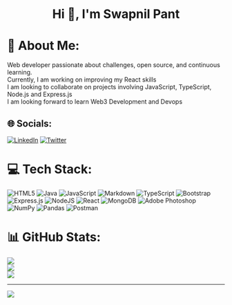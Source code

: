 <h1 align="center">Hi 👋, I'm Swapnil Pant</h1>

# 💫 About Me:
Web developer passionate about challenges, open source, and continuous learning.<br>Currently, I am working on improving my React skills<br>I am looking to collaborate on projects involving JavaScript, TypeScript, Node.js and Express.js<br>I am looking forward to learn Web3 Development and Devops


## 🌐 Socials:
[![LinkedIn](https://img.shields.io/badge/LinkedIn-%230077B5.svg?logo=linkedin&logoColor=white)](https://linkedin.com/in/swapnil-pant-3919601bb) [![Twitter](https://img.shields.io/badge/Twitter-%231DA1F2.svg?logo=Twitter&logoColor=white)](https://twitter.com/swapn652) 

# 💻 Tech Stack:
![HTML5](https://img.shields.io/badge/html5-%23E34F26.svg?style=for-the-badge&logo=html5&logoColor=white) ![Java](https://img.shields.io/badge/java-%23ED8B00.svg?style=for-the-badge&logo=java&logoColor=white) ![JavaScript](https://img.shields.io/badge/javascript-%23323330.svg?style=for-the-badge&logo=javascript&logoColor=%23F7DF1E) ![Markdown](https://img.shields.io/badge/markdown-%23000000.svg?style=for-the-badge&logo=markdown&logoColor=white) ![TypeScript](https://img.shields.io/badge/typescript-%23007ACC.svg?style=for-the-badge&logo=typescript&logoColor=white) ![Bootstrap](https://img.shields.io/badge/bootstrap-%23563D7C.svg?style=for-the-badge&logo=bootstrap&logoColor=white) ![Express.js](https://img.shields.io/badge/express.js-%23404d59.svg?style=for-the-badge&logo=express&logoColor=%2361DAFB) ![NodeJS](https://img.shields.io/badge/node.js-6DA55F?style=for-the-badge&logo=node.js&logoColor=white) ![React](https://img.shields.io/badge/react-%2320232a.svg?style=for-the-badge&logo=react&logoColor=%2361DAFB) ![MongoDB](https://img.shields.io/badge/MongoDB-%234ea94b.svg?style=for-the-badge&logo=mongodb&logoColor=white) ![Adobe Photoshop](https://img.shields.io/badge/adobephotoshop-%2331A8FF.svg?style=for-the-badge&logo=adobephotoshop&logoColor=white) ![NumPy](https://img.shields.io/badge/numpy-%23013243.svg?style=for-the-badge&logo=numpy&logoColor=white) ![Pandas](https://img.shields.io/badge/pandas-%23150458.svg?style=for-the-badge&logo=pandas&logoColor=white) ![Postman](https://img.shields.io/badge/Postman-FF6C37?style=for-the-badge&logo=postman&logoColor=white)
# 📊 GitHub Stats:
![](https://github-readme-stats.vercel.app/api?username=swapn652&theme=radical&hide_border=false&include_all_commits=false&count_private=false)<br/>
![](https://github-readme-streak-stats.herokuapp.com/?user=swapn652&theme=radical&hide_border=false)<br/>
![](https://github-readme-stats.vercel.app/api/top-langs/?username=swapn652&theme=radical&hide_border=false&include_all_commits=false&count_private=false&layout=compact)

---
[![](https://visitcount.itsvg.in/api?id=swapn652&icon=2&color=4)](https://visitcount.itsvg.in)

<!-- Proudly created with GPRM ( https://gprm.itsvg.in ) -->
